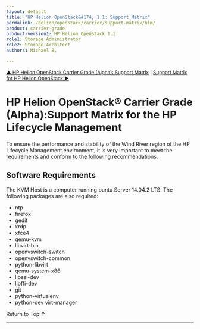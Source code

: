 ```yaml
---
layout: default
title: "HP Helion OpenStack&#174; 1.1: Support Matrix"
permalink: /helion/openstack/carrier/support-matrix/hlm/
product: carrier-grade
product-version1: HP Helion OpenStack 1.1
role1: Storage Administrator
role2: Storage Architect
authors: Michael B, 

---
```

<!--UNDER REVISION-->

<script>

function PageRefresh {
onLoad="window.refresh"
}

PageRefresh();

</script>

<p style="font-size: small;"><a href="/helion/openstack/carrier/support-matrix/">&#9650; HP Helion OpenStack Carrier Grade (Alpha): Support Matrix</a> |  <a href="/helion/openstack/carrier/support-matrix/helion/"> Support Matrix for HP Helion OpenStack &#9654;</a> </p>

# HP Helion OpenStack&#174; Carrier Grade (Alpha):Support Matrix for the HP Lifecycle Management

To ensure the performance and stability of the Wind River region of the HP Lifecycle Management environment, it is very important to meet the requirements and conform to the following recommendations.

## Software Requirements

The KVM Host is a computer running buntu Server 14.04.2 LTS. The following packages are also required:

* ntp 
* firefox 
* gedit 
* xrdp 
* xfce4 
* qemu-kvm 
* libvirt-bin 
* openvswitch-switch 
* openvswitch-common 
* python-libvirt 
* qemu-system-x86 
* libssl-dev 
* libffi-dev 
* git 
* python-virtualenv 
* python-dev virt-manager


<a href="#top" style="padding:14px 0px 14px 0px; text-decoration: none;"> Return to Top &#8593; </a>

----
